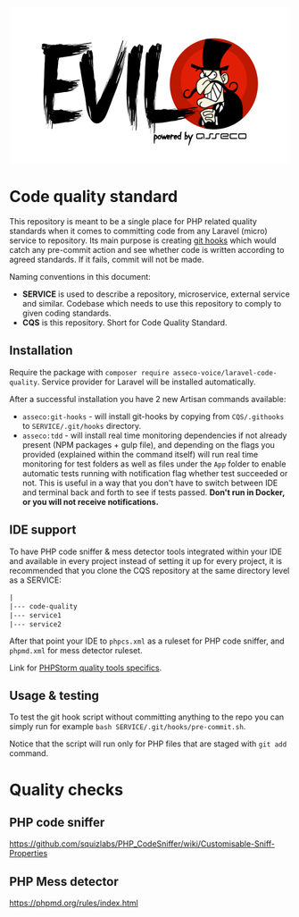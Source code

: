 <p align="center"><a href="https://see.asseco.com" target="_blank"><img src="https://github.com/asseco-voice/art/blob/main/evil_logo.png" width="500"></a></p>

# Code quality standard

This repository is meant to be a single place for PHP related quality 
standards when it comes to committing code from any Laravel (micro) service
to repository. Its main purpose is creating [git hooks](https://githooks.com/) 
which would catch any pre-commit action and see whether code is written 
according to agreed standards. If it fails, commit will not be made. 

Naming conventions in this document:

- **SERVICE** is used to describe a repository, microservice, external 
service and similar. Codebase which needs to use this repository to comply
to given coding standards.
- **CQS** is this repository. Short for Code Quality Standard.

## Installation

Require the package with ``composer require asseco-voice/laravel-code-quality``.
Service provider for Laravel will be installed automatically.

After a successful installation you have 2 new Artisan commands available:

- ``asseco:git-hooks`` - will install git-hooks by copying 
from `CQS/.githooks` to `SERVICE/.git/hooks` directory. 
- ``asseco:tdd`` - will install real time monitoring dependencies if not already 
present (NPM packages + gulp file), and depending on the flags you provided (explained
within the command itself) will run real time monitoring for test folders as well as
files under the ``App`` folder to enable automatic tests running with notification flag
whether test succeeded or not. This is useful in a way that you don't have to switch
between IDE and terminal back and forth to see if tests passed. **Don't run in Docker,
or you will not receive notifications.** 

## IDE support

To have PHP code sniffer & mess detector tools integrated within your 
IDE and available in every project instead of setting it up for every
project, it is recommended that you clone the CQS repository at the same 
directory level as a SERVICE:

```
|
|--- code-quality
|--- service1
|--- service2
```
After that point your IDE to ``phpcs.xml`` as a ruleset for PHP code
sniffer, and ``phpmd.xml`` for mess detector ruleset.

Link for [PHPStorm quality tools specifics](https://www.jetbrains.com/help/phpstorm/php-code-quality-tools.html).

## Usage & testing

To test the git hook script without committing anything to the repo
you can simply run for example `bash SERVICE/.git/hooks/pre-commit.sh`.

Notice that the script will run only for PHP files that are staged 
with `git add` command. 

# Quality checks

## PHP code sniffer

https://github.com/squizlabs/PHP_CodeSniffer/wiki/Customisable-Sniff-Properties

## PHP Mess detector

https://phpmd.org/rules/index.html
